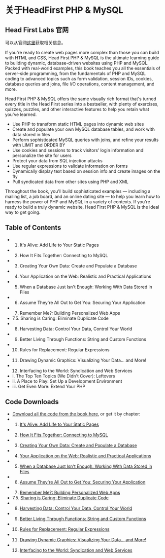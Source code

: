 #  关于HeadFirst PHP & MySQL
## Head First Labs 官网

  可以从官网[这里](http://www.headfirstlabs.com/books/hfphp/)获取相关信息。
   
If you're ready to create web pages more complex than those you can build with HTML and CSS, Head First PHP & MySQL is the ultimate learning guide to building dynamic, database-driven websites using PHP and MySQL. Packed with real-world examples, this book teaches you all the essentials of server-side programming, from the fundamentals of PHP and MySQL coding to advanced topics such as form validation, session IDs, cookies, database queries and joins, file I/O operations, content management, and more.

Head First PHP & MySQL offers the same visually rich format that's turned every title in the Head First series into a bestseller, with plenty of exercises, quizzes, puzzles, and other interactive features to help you retain what you've learned.

* Use PHP to transform static HTML pages into dynamic web sites
* Create and populate your own MySQL database tables, and work with data stored in files
* Perform sophisticated MySQL queries with joins, and refine your results with LIMIT and ORDER BY
* Use cookies and sessions to track visitors' login information and personalize the site for users
* Protect your data from SQL injection attacks
* Use regular expressions to validate information on forms
* Dynamically display text based on session info and create images on the fly
* Pull syndicated data from other sites using PHP and XML

Throughout the book, you'll build sophisticated examples — including a mailing list, a job board, and an online dating site — to help you learn how to harness the power of PHP and MySQL in a variety of contexts. If you're ready to build a truly dynamic website, Head First PHP & MySQL is the ideal way to get going. 


## Table of Contents

* 1. It's Alive: Add Life to Your Static Pages
* 2. How It Fits Together: Connecting to MySQL
* 3. Creating Your Own Data: Create and Populate a Database
* 4. Your Application on the Web: Realistic and Practical Applications
* 5. When a Database Just Isn't Enough: Working With Data Stored in Files
* 6. Assume They're All Out to Get You: Securing Your Application
* 7. Remember Me?: Building Personalized Web Apps
* 7.5. Sharing is Caring: Eliminate Duplicate Code
* 8. Harvesting Data: Control Your Data, Control Your World
* 9. Better Living Through Functions: String and Custom Functions
* 10. Rules for Replacement: Regular Expressions
* 11. Drawing Dynamic Graphics: Visualizing Your Data... and More!
* 12. Interfacing to the World: Syndication and Web Services
* i. The Top Ten Topics (We Didn't Cover): Leftovers
* ii. A Place to Play: Set Up a Development Environment
* iii. Get Even More: Extend Your PHP 

## Code Downloads
* [Download all the code from the book here](http://www.headfirstlabs.com/books/hfphp/code/HeadFirstPHPMySQL_code_all.zip), or get it by chapter:
* 1. [It's Alive: Add Life to Your Static Pages](http://www.headfirstlabs.com/books/hfphp/code/HeadFirstPHPMySQL_code_ch01.zip)
* 2. [How It Fits Together: Connecting to MySQL](http://www.headfirstlabs.com/books/hfphp/code/HeadFirstPHPMySQL_code_ch02.zip)
* 3. [Creating Your Own Data: Create and Populate a Database](http://www.headfirstlabs.com/books/hfphp/code/HeadFirstPHPMySQL_code_ch03.zip)
* 4. [Your Application on the Web: Realistic and Practical Applications](http://www.headfirstlabs.com/books/hfphp/code/HeadFirstPHPMySQL_code_ch04.zip)
* 5. [When a Database Just Isn't Enough: Working With Data Stored in Files](http://www.headfirstlabs.com/books/hfphp/code/HeadFirstPHPMySQL_code_ch05.zip)
* 6. [Assume They're All Out to Get You: Securing Your Application](http://www.headfirstlabs.com/books/hfphp/code/HeadFirstPHPMySQL_code_ch06.zip)
* 7. [Remember Me?: Building Personalized Web Apps](http://www.headfirstlabs.com/books/hfphp/code/HeadFirstPHPMySQL_code_ch07.zip)
* 7.5. [Sharing is Caring: Eliminate Duplicate Code](http://www.headfirstlabs.com/books/hfphp/code/HeadFirstPHPMySQL_code_ch07.5.zip)
* 8. [Harvesting Data: Control Your Data, Control Your World](http://www.headfirstlabs.com/books/hfphp/code/HeadFirstPHPMySQL_code_ch08.zip)	
* 9. [Better Living Through Functions: String and Custom Functions](http://www.headfirstlabs.com/books/hfphp/code/HeadFirstPHPMySQL_code_ch09.zip)
* 10. [Rules for Replacement: Regular Expressions](http://www.headfirstlabs.com/books/hfphp/code/HeadFirstPHPMySQL_code_ch10.zip)
* 11. [Drawing Dynamic Graphics: Visualizing Your Data... and More!](http://www.headfirstlabs.com/books/hfphp/code/HeadFirstPHPMySQL_code_ch11.zip)
* 12. [Interfacing to the World: Syndication and Web Services](http://www.headfirstlabs.com/books/hfphp/code/HeadFirstPHPMySQL_code_ch12.zip)
